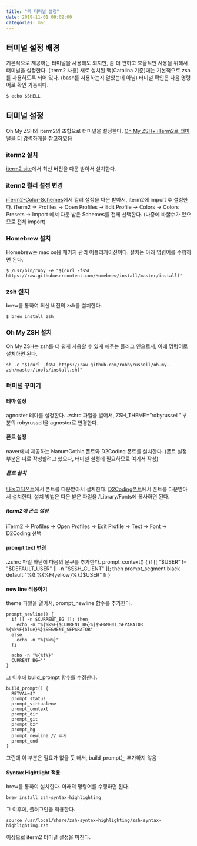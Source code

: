```yaml
---
title: "맥 터미널 설정"
date: 2019-11-01 09:02:00
categories: mac
---
```


## 터미널 설정 배경
기본적으로 제공하는 터미널을 사용해도 되지만, 좀 더 편하고 효율적인 사용을 위해서 터미널을 설정한다. (iterm2 사용)
새로 설치된 맥(Catalina 기준)에는 기본적으로 zsh를 사용하도록 되어 있다. (bash를 사용하는지 알았는데 아님)
터미널 확인은 다음 명령어로 확인 가능하다.  
```console
$ echo $SHELL
``` 

## 터미널 설정
Oh My ZSH와 iterm2의 조합으로 터미널을 설정한다. 
[Oh My ZSH+ iTerm2로 터미널을 더 강력하게](https://medium.com/harrythegreat/oh-my-zsh-iterm2%EB%A1%9C-%ED%84%B0%EB%AF%B8%EB%84%90%EC%9D%84-%EB%8D%94-%EA%B0%95%EB%A0%A5%ED%95%98%EA%B2%8C-a105f2c01bec)을 참고하였음

### iterm2 설치
[iterm2 site](https://www.iterm2.com/)에서 최신 버전을 다운 받아서 설치한다.

### iterm2 컬러 설정 변경
[iTerm2-Color-Schemes](https://github.com/mbadolato/iTerm2-Color-Schemes)에서 컬러 설정을 다운 받아서, iterm2에 import 후 설정한다.
iTerm2 -> Profiles -> Open Profiles -> Edit Profile -> Colors -> Colors Presets -> Import 에서 다운 받은 Schemes를 전체 선택한다. 
(나중에 바꿀수가 있으므로 전체 import)

### Homebrew 설치
Homebrew는 mac os용 패키지 관리 어플리케이션이다. 
설치는 아래 명령어를 수행하면 된다.
```console
$ /usr/bin/ruby -e "$(curl -fsSL https://raw.githubusercontent.com/Homebrew/install/master/install)"
``` 

### zsh 설치
brew를 통하여 최신 버전의 zsh를 설치한다. 
```console
$ brew install zsh
``` 

### Oh My ZSH 설치
Oh My ZSH는 zsh를 더 쉽게 사용할 수 있게 해주는 플러그 인으로서, 아래 명령어로 설치하면 된다. 
```console
sh -c "$(curl -fsSL https://raw.github.com/robbyrussell/oh-my-zsh/master/tools/install.sh)"
``` 

### 터미널 꾸미기
#### 테마 설정
agnoster 테마를 설정한다. .zshrc 파일을 열어서, ZSH_THEME=”robyrussell” 부분의 robyrussell을 agnoster로 변경한다.

#### 폰트 설정
naver에서 제공하는 NanumGothic 폰트와 D2Coding 폰트를 설치한다. 
(폰트 설정 부분은 따로 작성할려고 했으나, 터미널 설정에 필요하므로 여기서 작성)

##### 폰트 설치
[나눔고딕폰트](https://hangeul.naver.com/font)에서 폰트를 다운받아서 설치한다. 
[D2Coding폰트](https://github.com/naver/d2codingfont)에서 폰트를 다운받아서 설치한다. 
설치 방법은 다운 받은 파일을 /Library/Fonts에 복사하면 된다. 

##### iterm2에 폰트 설정
iTerm2 -> Profiles -> Open Profiles -> Edit Profile -> Text -> Font -> D2Coding 선택

#### prompt text 변경
.zshrc 파일 하단에 다음의 문구를 추가한다. 
prompt_context() {
  if [[ "$USER" != "$DEFAULT_USER" || -n "$SSH_CLIENT" ]]; then
    prompt_segment black default "%(!.%{%F{yellow}%}.)$USER"
  fi
}

#### new line 적용하기
theme 파일을 열어서, prompt_newline 함수를 추가한다. 
```
prompt_newline() {
  if [[ -n $CURRENT_BG ]]; then
    echo -n "%{%k%F{$CURRENT_BG}%}$SEGMENT_SEPARATOR
%{%k%F{blue}%}$SEGMENT_SEPARATOR"
  else
    echo -n "%{%k%}"
  fi

  echo -n "%{%f%}"
  CURRENT_BG=''
}
```
그 이후에 build_prompt 함수를 수정한다. 
```
build_prompt() {
  RETVAL=$?
  prompt_status
  prompt_virtualenv
  prompt_context
  prompt_dir
  prompt_git
  prompt_bzr
  prompt_hg
  prompt_newline // 추가
  prompt_end
}
```
그런데 이 부분은 필요가 없을 듯 해서, build_prompt는 추가하지 않음

#### Syntax Hightlight 적용
brew를 통하여 설치한다. 아래의 명령어를 수행하면 된다. 
```console
brew install zsh-syntax-highlighting
```
그 이후에, 플러그인을 적용한다. 
```console
source /usr/local/share/zsh-syntax-highlighting/zsh-syntax-highlighting.zsh
```

이상으로 iterm2 터미널 설정을 마친다.
